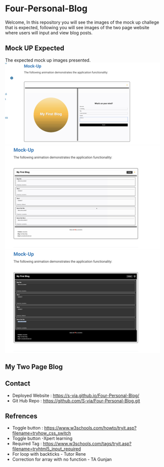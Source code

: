 # Four-Personal-Blog
Welcome, In this repository you will see the images of the mock up challege that is expected, following you will see images of the two page website where users will input and view blog posts.
## Mock UP Expected
The expected mock up images presented.
![mockup1](assets/img/mock-up1.png)
![mockup2](assets/img/mock-up2.png)
![mockup3](assets/img/mock-up3.png) 

## My Two Page Blog 
## 
## Contact
* Deployed Website : https://s-via.github.io/Four-Personal-Blog/
* Git Hub Repo : https://github.com/S-via/Four-Personal-Blog.git
## Refrences 
* Toggle button : https://www.w3schools.com/howto/tryit.asp?filename=tryhow_css_switch
* Toggle button -Xpert learning
* Required Tag : https://www.w3schools.com/tags/tryit.asp?filename=tryhtml5_input_required
* For loop with backticks - Tutor Rene
* Correction for array with no function - TA Gunjan 

